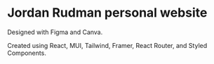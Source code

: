 # Jordan Rudman personal website

Designed with Figma and Canva.

Created using React, MUI, Tailwind, Framer, React Router, and Styled Components.

